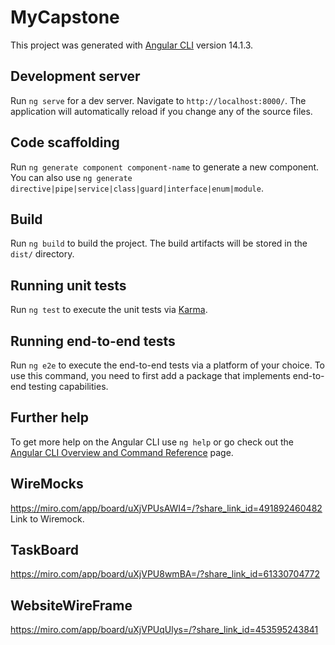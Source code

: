 # MyCapstone


This project was generated with [Angular CLI](https://github.com/angular/angular-cli) version 14.1.3.

## Development server

Run `ng serve` for a dev server. Navigate to `http://localhost:8000/`. The application will automatically reload if you change any of the source files.

## Code scaffolding

Run `ng generate component component-name` to generate a new component. You can also use `ng generate directive|pipe|service|class|guard|interface|enum|module`.

## Build

Run `ng build` to build the project. The build artifacts will be stored in the `dist/` directory.

## Running unit tests

Run `ng test` to execute the unit tests via [Karma](https://karma-runner.github.io).

## Running end-to-end tests

Run `ng e2e` to execute the end-to-end tests via a platform of your choice. To use this command, you need to first add a package that implements end-to-end testing capabilities.

## Further help

To get more help on the Angular CLI use `ng help` or go check out the [Angular CLI Overview and Command Reference](https://angular.io/cli) page.

## WireMocks

<https://miro.com/app/board/uXjVPUsAWI4=/?share_link_id=491892460482>
Link to Wiremock.

## TaskBoard

<https://miro.com/app/board/uXjVPU8wmBA=/?share_link_id=61330704772>

## WebsiteWireFrame

<https://miro.com/app/board/uXjVPUqUlys=/?share_link_id=453595243841>
